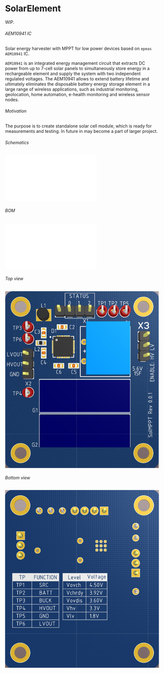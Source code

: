 # SolarElement
WIP.

###### AEM10941 IC
Solar energy harvester with MPPT for low power devices based on `epeas`
`AEM10941` IC.

`AEM10941` is an integrated energy management circuit that extracts DC power
from up to 7-cell solar panels to simultaneously store energy in a
rechargeable element and supply the system with two independent regulated
voltages. The AEM10941 allows to extend battery lifetime and ultimately
eliminates the disposable battery energy storage element in a large range of
wireless applications, such as industrial monitoring, geolocation, home
automation, e-health monitoring and wireless sensor nodes.

###### Motivation
The purpose is to create standalone solar cell module, which is 
ready for measurements and testing. In future in may become a part of larger
project.

###### Schematics

![schematics](hardware/Project%20Outputs%20for%20SolMPPT/schematic.PDF)

###### BOM

![BOM](hardware/Project%20Outputs%20for%20SolMPPT/BOM/Bill%20of%20Materials-SolMPPT.pdf)

###### Top view
![top\_view](/hardware/Images/Top3D.PNG)

###### Bottom view
![bottom\_view](/hardware/Images/Bottom3D.png)
